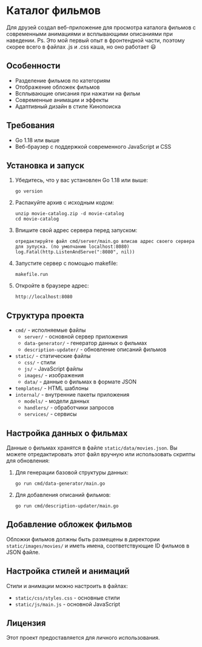 # Каталог фильмов
Для друзей создал веб-приложение для просмотра каталога фильмов с современными анимациями и всплывающими описаниями при наведении.
Ps. Это мой первый опыт в фронтендной части, поэтому скорее всего в файлах .js и .css каша, но оно работает 😃
## Особенности

- Разделение фильмов по категориям
- Отображение обложек фильмов
- Всплывающие описания при нажатии на фильм
- Современные анимации и эффекты
- Адаптивный дизайн в стиле Кинопоиска

## Требования

- Go 1.18 или выше
- Веб-браузер с поддержкой современного JavaScript и CSS

## Установка и запуск

1. Убедитесь, что у вас установлен Go 1.18 или выше:
   ```
   go version
   ```

2. Распакуйте архив с исходным кодом:
   ```
   unzip movie-catalog.zip -d movie-catalog
   cd movie-catalog
   ```
3. Впишите свой адрес сервера перед запуском:
   ```
   отредактируйте файл cmd/server/main.go вписав адрес своего сервера для зупуска. (по умолчанию localhost:8080)
   log.Fatal(http.ListenAndServe(":8080", nil))
   ```
4. Запустите сервер с помощью makefile:
   ```
   makefile.run
   ```

5. Откройте в браузере адрес:
   ```
   http://localhost:8080
   ```

## Структура проекта

- `cmd/` - исполняемые файлы
  - `server/` - основной сервер приложения
  - `data-generator/` - генератор данных о фильмах
  - `description-updater/` - обновление описаний фильмов
- `static/` - статические файлы
  - `css/` - стили
  - `js/` - JavaScript файлы
  - `images/` - изображения
  - `data/` - данные о фильмах в формате JSON
- `templates/` - HTML шаблоны
- `internal/` - внутренние пакеты приложения
  - `models/` - модели данных
  - `handlers/` - обработчики запросов
  - `services/` - сервисы

## Настройка данных о фильмах

Данные о фильмах хранятся в файле `static/data/movies.json`. Вы можете отредактировать этот файл вручную или использовать скрипты для обновления:

1. Для генерации базовой структуры данных:
   ```
   go run cmd/data-generator/main.go
   ```

2. Для добавления описаний фильмов:
   ```
   go run cmd/description-updater/main.go
   ```

## Добавление обложек фильмов

Обложки фильмов должны быть размещены в директории `static/images/movies/` и иметь имена, соответствующие ID фильмов в JSON файле.

## Настройка стилей и анимаций

Стили и анимации можно настроить в файлах:
- `static/css/styles.css` - основные стили
- `static/js/main.js` - основной JavaScript

## Лицензия

Этот проект предоставляется для личного использования.
